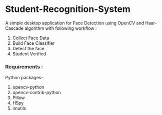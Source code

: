 # Student-Recognition-System
A simple desktop application for Face Detection using OpenCV and Haar-Cascade algorithm with following workflow :
1. Collect Face Data 
2. Build Face Classifier 
3. Detect the face 
4. Student Verified

### Requirements :
Python packages- 
1. opencv-python
2. opencv-contrib-python
3. Pillow
4. H5py
5. imutils


